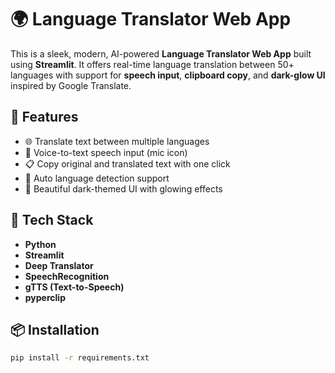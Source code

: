 # 🌍 Language Translator Web App

This is a sleek, modern, AI-powered **Language Translator Web App** built using **Streamlit**. It offers real-time language translation between 50+ languages with support for **speech input**, **clipboard copy**, and **dark-glow UI** inspired by Google Translate.

## 🚀 Features

- 🌐 Translate text between multiple languages
- 🎤 Voice-to-text speech input (mic icon)
- 📋 Copy original and translated text with one click
- 💠 Auto language detection support
- 🖤 Beautiful dark-themed UI with glowing effects

## 🧠 Tech Stack

- **Python**
- **Streamlit**
- **Deep Translator**
- **SpeechRecognition**
- **gTTS (Text-to-Speech)**
- **pyperclip**

## 📦 Installation

```bash
pip install -r requirements.txt
